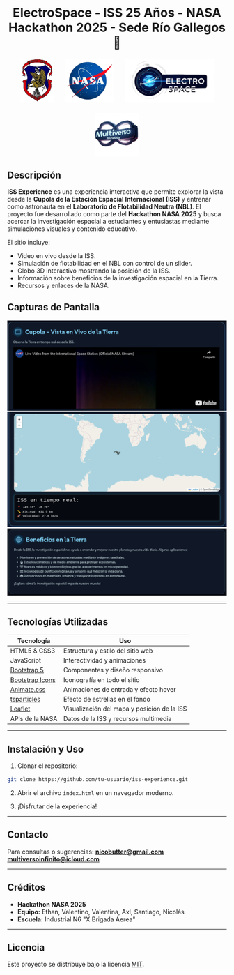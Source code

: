 <h1 style="text-align: center;">
  ElectroSpace - ISS 25 Años - NASA Hackathon 2025 - Sede Río Gallegos 🚀
</h1>

<div style="display: flex; justify-content: center; align-items: center; gap: 25px; flex-wrap: wrap; margin-top: 20px;">
  <img src="img/logo_industrial.png" alt="Logo Escuela" style="height: 100px;">
  <img src="img/logo_nasa.png" alt="Logo NASA Hackathon" style="height: 100px;">
  <img src="img/logo_electrospace.png" alt="Logo Equipo" style="height: 100px;">
  <img src="img/logo_multiverso.png" alt="Logo Colaborador" style="height: 100px;">
</div>


## Descripción

**ISS Experience** es una experiencia interactiva que permite explorar la vista desde la **Cupola de la Estación Espacial Internacional (ISS)** y entrenar como astronauta en el **Laboratorio de Flotabilidad Neutra (NBL)**.
El proyecto fue desarrollado como parte del **Hackathon NASA 2025** y busca acercar la investigación espacial a estudiantes y entusiastas mediante simulaciones visuales y contenido educativo.

El sitio incluye:

* Video en vivo desde la ISS.
* Simulación de flotabilidad en el NBL con control de un slider.
* Globo 3D interactivo mostrando la posición de la ISS.
* Información sobre beneficios de la investigación espacial en la Tierra.
* Recursos y enlaces de la NASA.

## Capturas de Pantalla

![Vista Cupola](img/vista_cupola.png)
![Simulación NBL](img/iss_tiempo_real.png)
![Globo 3D ISS](img/beneficio_tierra.png)

---

## Tecnologías Utilizadas

| Tecnología                                         | Uso                                         |
| -------------------------------------------------- | ------------------------------------------- |
| HTML5 & CSS3                                       | Estructura y estilo del sitio web           |
| JavaScript                                         | Interactividad y animaciones                |
| [Bootstrap 5](https://getbootstrap.com/)           | Componentes y diseño responsivo             |
| [Bootstrap Icons](https://icons.getbootstrap.com/) | Iconografía en todo el sitio                |
| [Animate.css](https://animate.style/)              | Animaciones de entrada y efecto hover       |
| [tsparticles](https://particles.js.org/)           | Efecto de estrellas en el fondo             |
| [Leaflet](https://leafletjs.com/)                  | Visualización del mapa y posición de la ISS |
| APIs de la NASA                                    | Datos de la ISS y recursos multimedia       |

---

## Instalación y Uso

1. Clonar el repositorio:

```bash
git clone https://github.com/tu-usuario/iss-experience.git
```

2. Abrir el archivo `index.html` en un navegador moderno.

3. ¡Disfrutar de la experiencia!

---

## Contacto

Para consultas o sugerencias: **[nicobutter@gmail.com](mailto:nicobutter@gmail.com)** **[multiversoinfinito@icloud.com](mailto:multiversoinifinito@icloud.com)**


---

## Créditos

* **Hackathon NASA 2025**
* **Equipo:** Ethan, Valentino, Valentina, Axl, Santiago, Nicolás
* **Escuela:** Industrial N6 "X Brigada Aerea"

---

## Licencia

Este proyecto se distribuye bajo la licencia [MIT](LICENSE).
